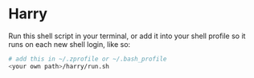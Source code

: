 # Harry

Run this shell script in your terminal, or add it into your shell profile so it runs on each new shell login, like so:

```sh
# add this in ~/.zprofile or ~/.bash_profile
<your own path>/harry/run.sh
```